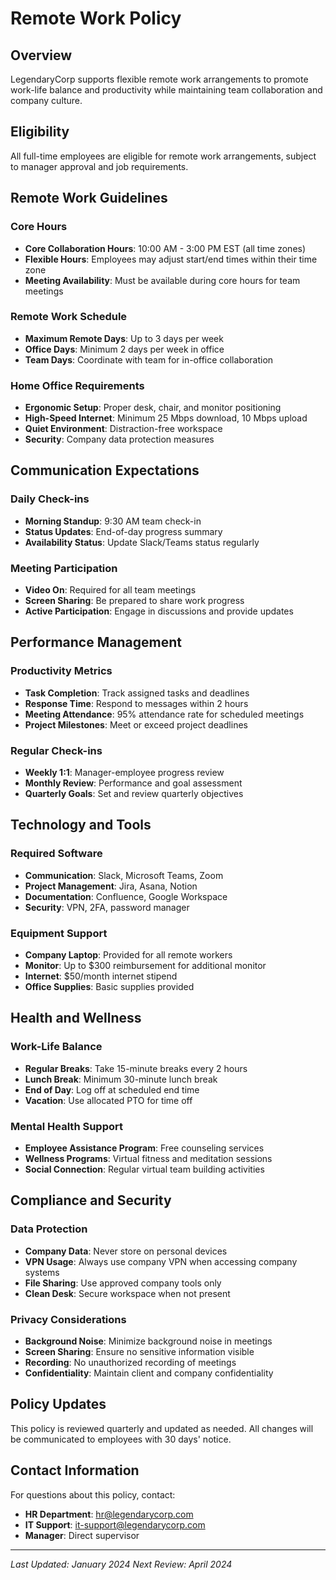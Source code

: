 # Remote Work Policy

## Overview
LegendaryCorp supports flexible remote work arrangements to promote work-life balance and productivity while maintaining team collaboration and company culture.

## Eligibility
All full-time employees are eligible for remote work arrangements, subject to manager approval and job requirements.

## Remote Work Guidelines

### Core Hours
- **Core Collaboration Hours**: 10:00 AM - 3:00 PM EST (all time zones)
- **Flexible Hours**: Employees may adjust start/end times within their time zone
- **Meeting Availability**: Must be available during core hours for team meetings

### Remote Work Schedule
- **Maximum Remote Days**: Up to 3 days per week
- **Office Days**: Minimum 2 days per week in office
- **Team Days**: Coordinate with team for in-office collaboration

### Home Office Requirements
- **Ergonomic Setup**: Proper desk, chair, and monitor positioning
- **High-Speed Internet**: Minimum 25 Mbps download, 10 Mbps upload
- **Quiet Environment**: Distraction-free workspace
- **Security**: Company data protection measures

## Communication Expectations

### Daily Check-ins
- **Morning Standup**: 9:30 AM team check-in
- **Status Updates**: End-of-day progress summary
- **Availability Status**: Update Slack/Teams status regularly

### Meeting Participation
- **Video On**: Required for all team meetings
- **Screen Sharing**: Be prepared to share work progress
- **Active Participation**: Engage in discussions and provide updates

## Performance Management

### Productivity Metrics
- **Task Completion**: Track assigned tasks and deadlines
- **Response Time**: Respond to messages within 2 hours
- **Meeting Attendance**: 95% attendance rate for scheduled meetings
- **Project Milestones**: Meet or exceed project deadlines

### Regular Check-ins
- **Weekly 1:1**: Manager-employee progress review
- **Monthly Review**: Performance and goal assessment
- **Quarterly Goals**: Set and review quarterly objectives

## Technology and Tools

### Required Software
- **Communication**: Slack, Microsoft Teams, Zoom
- **Project Management**: Jira, Asana, Notion
- **Documentation**: Confluence, Google Workspace
- **Security**: VPN, 2FA, password manager

### Equipment Support
- **Company Laptop**: Provided for all remote workers
- **Monitor**: Up to $300 reimbursement for additional monitor
- **Internet**: $50/month internet stipend
- **Office Supplies**: Basic supplies provided

## Health and Wellness

### Work-Life Balance
- **Regular Breaks**: Take 15-minute breaks every 2 hours
- **Lunch Break**: Minimum 30-minute lunch break
- **End of Day**: Log off at scheduled end time
- **Vacation**: Use allocated PTO for time off

### Mental Health Support
- **Employee Assistance Program**: Free counseling services
- **Wellness Programs**: Virtual fitness and meditation sessions
- **Social Connection**: Regular virtual team building activities

## Compliance and Security

### Data Protection
- **Company Data**: Never store on personal devices
- **VPN Usage**: Always use company VPN when accessing company systems
- **File Sharing**: Use approved company tools only
- **Clean Desk**: Secure workspace when not present

### Privacy Considerations
- **Background Noise**: Minimize background noise in meetings
- **Screen Sharing**: Ensure no sensitive information visible
- **Recording**: No unauthorized recording of meetings
- **Confidentiality**: Maintain client and company confidentiality

## Policy Updates
This policy is reviewed quarterly and updated as needed. All changes will be communicated to employees with 30 days' notice.

## Contact Information
For questions about this policy, contact:
- **HR Department**: hr@legendarycorp.com
- **IT Support**: it-support@legendarycorp.com
- **Manager**: Direct supervisor

---

*Last Updated: January 2024*
*Next Review: April 2024*
